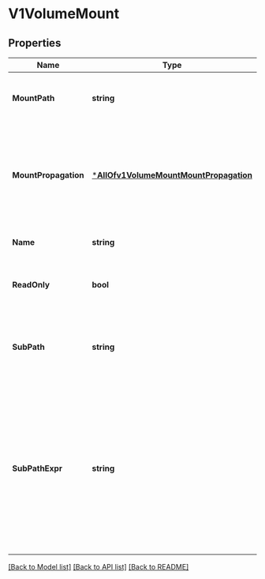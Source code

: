 # V1VolumeMount

## Properties
Name | Type | Description | Notes
------------ | ------------- | ------------- | -------------
**MountPath** | **string** | Path within the container at which the volume should be mounted.  Must not contain &#x27;:&#x27;. | [optional] [default to null]
**MountPropagation** | [***AllOfv1VolumeMountMountPropagation**](AllOfv1VolumeMountMountPropagation.md) | mountPropagation determines how mounts are propagated from the host to container and the other way around. When not set, MountPropagationNone is used. This field is beta in 1.10. +optional | [optional] [default to null]
**Name** | **string** | This must match the Name of a Volume. | [optional] [default to null]
**ReadOnly** | **bool** | Mounted read-only if true, read-write otherwise (false or unspecified). Defaults to false. +optional | [optional] [default to null]
**SubPath** | **string** | Path within the volume from which the container&#x27;s volume should be mounted. Defaults to \&quot;\&quot; (volume&#x27;s root). +optional | [optional] [default to null]
**SubPathExpr** | **string** | Expanded path within the volume from which the container&#x27;s volume should be mounted. Behaves similarly to SubPath but environment variable references $(VAR_NAME) are expanded using the container&#x27;s environment. Defaults to \&quot;\&quot; (volume&#x27;s root). SubPathExpr and SubPath are mutually exclusive. +optional | [optional] [default to null]

[[Back to Model list]](../README.md#documentation-for-models) [[Back to API list]](../README.md#documentation-for-api-endpoints) [[Back to README]](../README.md)

